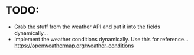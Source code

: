 # TODO: 
- Grab the stuff from the weather API and put it into the fields dynamically...
- Implement the weather conditions dynamically. Use this for reference... https://openweathermap.org/weather-conditions